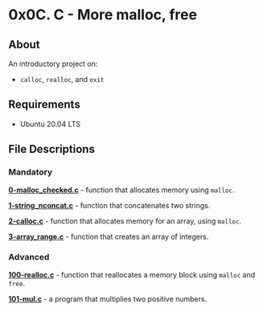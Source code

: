 # 0x0C. C - More malloc, free

## About

An introductory project on:

- `calloc`, `realloc`, and `exit`

## Requirements

- Ubuntu 20.04 LTS


## File Descriptions

### Mandatory

**[0-malloc_checked.c](0-malloc_checked.c)** - function that allocates memory using `malloc`.



**[1-string_nconcat.c](1-string_nconcat.c)** - function that concatenates two strings.



**[2-calloc.c](2-calloc.c)** - function that allocates memory for an array, using `malloc`.



**[3-array_range.c](3-array_range.c)** - function that creates an array of integers.



### Advanced

**[100-realloc.c](100-realloc.c)** - function that reallocates a memory block using `malloc` and `free`.


**[101-mul.c](101-mul.c)** - a program that multiplies two positive numbers.
